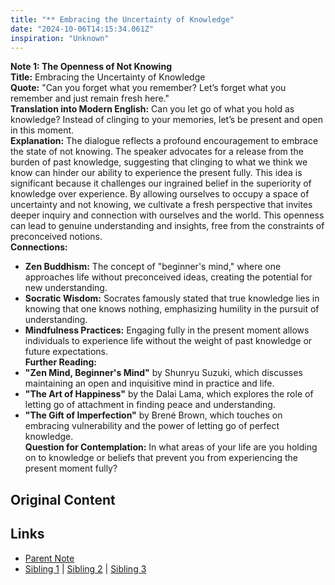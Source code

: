 ```yaml
---
title: "** Embracing the Uncertainty of Knowledge"
date: "2024-10-06T14:15:34.061Z"
inspiration: "Unknown"
---
```


  
**Note 1: The Openness of Not Knowing**  
**Title:** Embracing the Uncertainty of Knowledge  
**Quote:** "Can you forget what you remember? Let’s forget what you remember and just remain fresh here."  
**Translation into Modern English:** Can you let go of what you hold as knowledge? Instead of clinging to your memories, let’s be present and open in this moment.  
**Explanation:** The dialogue reflects a profound encouragement to embrace the state of not knowing. The speaker advocates for a release from the burden of past knowledge, suggesting that clinging to what we think we know can hinder our ability to experience the present fully. This idea is significant because it challenges our ingrained belief in the superiority of knowledge over experience. By allowing ourselves to occupy a space of uncertainty and not knowing, we cultivate a fresh perspective that invites deeper inquiry and connection with ourselves and the world. This openness can lead to genuine understanding and insights, free from the constraints of preconceived notions.  
**Connections:**  
- **Zen Buddhism:** The concept of "beginner's mind," where one approaches life without preconceived ideas, creating the potential for new understanding.  
- **Socratic Wisdom:** Socrates famously stated that true knowledge lies in knowing that one knows nothing, emphasizing humility in the pursuit of understanding.  
- **Mindfulness Practices:** Engaging fully in the present moment allows individuals to experience life without the weight of past knowledge or future expectations.  
**Further Reading:**  
- **"Zen Mind, Beginner's Mind"** by Shunryu Suzuki, which discusses maintaining an open and inquisitive mind in practice and life.  
- **"The Art of Happiness"** by the Dalai Lama, which explores the role of letting go of attachment in finding peace and understanding.  
- **"The Gift of Imperfection"** by Brené Brown, which touches on embracing vulnerability and the power of letting go of perfect knowledge.  
**Question for Contemplation:** In what areas of your life are you holding on to knowledge or beliefs that prevent you from experiencing the present moment fully?  



## Original Content



## Links

- [Parent Note](/parent-note.md)
- [Sibling 1](/zettel1.md) | [Sibling 2](/zettel2.md) | [Sibling 3](/zettel3.md)
